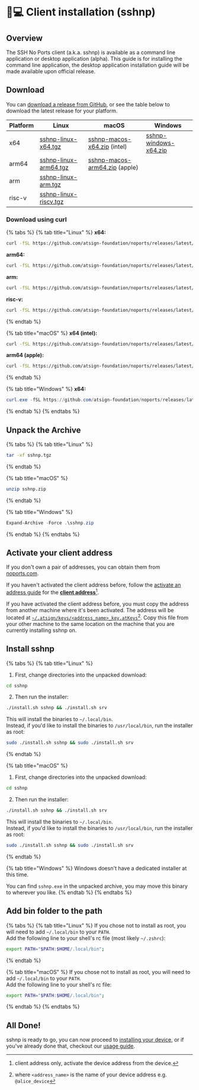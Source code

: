 # 👩💻 Client installation (sshnp)

## Overview

The SSH No Ports client (a.k.a. sshnp) is available as a command line application or desktop application (alpha). This guide is for installing the command line application, the desktop application installation guide will be made available upon official release.

## Download

You can [download a release from GitHub](https://github.com/atsign-foundation/noports/releases/), or see the table below to download the latest release for your platform.

| Platform | Linux                                                                                                                | macOS                                                                                                                        | Windows                                                                                                              |
| -------- | -------------------------------------------------------------------------------------------------------------------- | ---------------------------------------------------------------------------------------------------------------------------- | -------------------------------------------------------------------------------------------------------------------- |
| x64      | [sshnp-linux-x64.tgz](https://github.com/atsign-foundation/noports/releases/latest/download/sshnp-linux-x64.tgz)     | [sshnp-macos-x64.zip](https://github.com/atsign-foundation/noports/releases/latest/download/sshnp-macos-x64.zip) (intel)     | [sshnp-windows-x64.zip](https://github.com/atsign-foundation/noports/releases/latest/download/sshnp-windows-x64.zip) |
| arm64    | [sshnp-linux-arm64.tgz](https://github.com/atsign-foundation/noports/releases/latest/download/sshnp-linux-arm64.tgz) | [sshnp-macos-arm64.zip](https://github.com/atsign-foundation/noports/releases/latest/download/sshnp-macos-arm64.zip) (apple) |                                                                                                                      |
| arm      | [sshnp-linux-arm.tgz](https://github.com/atsign-foundation/noports/releases/latest/download/sshnp-linux-arm.tgz)     |                                                                                                                              |                                                                                                                      |
| risc-v   | [sshnp-linux-riscv.tgz](https://github.com/atsign-foundation/noports/releases/latest/download/sshnp-linux-riscv.tgz) |                                                                                                                              |                                                                                                                      |

### &#x20;Download using curl

{% tabs %}
{% tab title="Linux" %}
**x64:**

```sh
curl -fSL https://github.com/atsign-foundation/noports/releases/latest/download/sshnp-linux-x64.tgz -o sshnp.tgz
```

**arm64:**

```bash
curl -fSL https://github.com/atsign-foundation/noports/releases/latest/download/sshnp-linux-arm64.tgz -o sshnp.tgz
```

**arm:**

```bash
curl -fSL https://github.com/atsign-foundation/noports/releases/latest/download/sshnp-linux-arm.tgz -o sshnp.tgz
```

**risc-v:**

```bash
curl -fSL https://github.com/atsign-foundation/noports/releases/latest/download/sshnp-linux-riscv.tgz -o sshnp.tgz
```
{% endtab %}

{% tab title="macOS" %}
**x64 (intel):**

```bash
curl -fSL https://github.com/atsign-foundation/noports/releases/latest/download/sshnp-macos-x64.zip -o sshnp.zip
```

**arm64 (apple):**

```bash
curl -fSL https://github.com/atsign-foundation/noports/releases/latest/download/sshnp-macos-arm64.zip -o sshnp.zip
```
{% endtab %}

{% tab title="Windows" %}
**x64:**

```powershell
curl.exe -fSL https://github.com/atsign-foundation/noports/releases/latest/download/sshnp-windows-x64.zip -o sshnp.zip
```
{% endtab %}
{% endtabs %}

## Unpack the Archive

{% tabs %}
{% tab title="Linux" %}
```bash
tar -xf sshnp.tgz
```
{% endtab %}

{% tab title="macOS" %}
```bash
unzip sshnp.zip
```
{% endtab %}

{% tab title="Windows" %}
```powershell
Expand-Archive -Force .\sshnp.zip
```
{% endtab %}
{% endtabs %}

## Activate your client address

If you don't own a pair of addresses, you can obtain them from [noports.com](https://noports.com).

If you haven't activated the client address before, follow the [activate an address guide](activate-an-address-a.k.a.-atsign.md) for the [**client address**](#user-content-fn-1)[^1].

If you have activated the client address before, you must copy the address from another machine where it's been activated. The address will be located at [`~/.atsign/keys/<address_name>_key.atKeys`](#user-content-fn-2)[^2]. Copy this file from your other machine to the same location on the machine that you are currently installing sshnp on.

## Install sshnp

{% tabs %}
{% tab title="Linux" %}
1. First, change directories into the unpacked download:

```sh
cd sshnp
```

2. Then run the installer:

```sh
./install.sh sshnp && ./install.sh srv
```

This will install the binaries to `~/.local/bin`.\
Instead, if you'd like to install the binaries to `/usr/local/bin`, run the installer as root:

```sh
sudo ./install.sh sshnp && sudo ./install.sh srv
```
{% endtab %}

{% tab title="macOS" %}
1. First, change directories into the unpacked download:

```sh
cd sshnp
```

2. Then run the installer:

```sh
./install.sh sshnp && ./install.sh srv
```

This will install the binaries to `~/.local/bin`.\
Instead, if you'd like to install the binaries to `/usr/local/bin`, run the installer as root:

```sh
sudo ./install.sh sshnp && sudo ./install.sh srv
```
{% endtab %}

{% tab title="Windows" %}
Windows doesn't have a dedicated installer at this time.

You can find `sshnp.exe` in the unpacked archive, you may move this binary to wherever you like.
{% endtab %}
{% endtabs %}

## Add bin folder to the path

{% tabs %}
{% tab title="Linux" %}
If you chose not to install as root, you will need to add `~/.local/bin` to your `PATH`.\
Add the following line to your shell's rc file (most likely `~/.zshrc`):

```sh
export PATH="$PATH:$HOME/.local/bin";
```
{% endtab %}

{% tab title="macOS" %}
If you chose not to install as root, you will need to add `~/.local/bin` to your `PATH`.\
Add the following line to your shell's rc file:

```sh
export PATH="$PATH:$HOME/.local/bin";
```
{% endtab %}
{% endtabs %}

## All Done!

sshnp is ready to go, you can now proceed to [installing your device](device-installation-sshnpd.md), or if you've already done that, checkout our [usage guide](../usage-guide/basic-usage/).

[^1]: client address only, activate the device address from the device.

[^2]: where `<address_name>` is the name of your device address e.g. `@alice_device`
